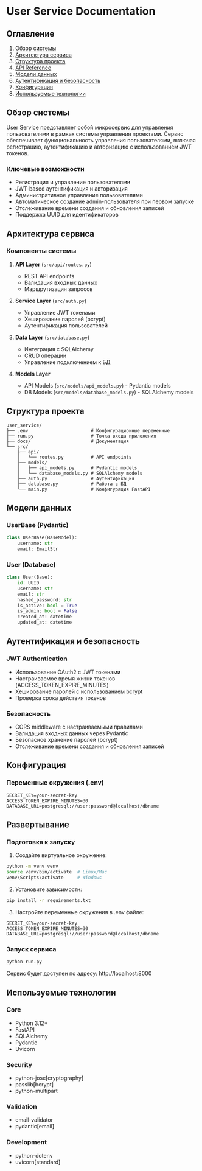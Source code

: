 # User Service Documentation

## Оглавление
1. [Обзор системы](#обзор-системы)
2. [Архитектура сервиса](#архитектура-сервиса)
3. [Структура проекта](#структура-проекта)
4. [API Reference](#api-reference)
5. [Модели данных](#модели-данных)
6. [Аутентификация и безопасность](#аутентификация-и-безопасность)
7. [Конфигурация](#конфигурация)
8. [Используемые технологии](#используемые-технологии)

## Обзор системы
User Service представляет собой микросервис для управления пользователями в рамках системы управления проектами. Сервис обеспечивает функциональность управления пользователями, включая регистрацию, аутентификацию и авторизацию с использованием JWT токенов.

### Ключевые возможности
- Регистрация и управление пользователями
- JWT-based аутентификация и авторизация
- Административное управление пользователями
- Автоматическое создание admin-пользователя при первом запуске
- Отслеживание времени создания и обновления записей
- Поддержка UUID для идентификаторов

## Архитектура сервиса

### Компоненты системы
1. **API Layer** (`src/api/routes.py`)
   - REST API endpoints
   - Валидация входных данных
   - Маршрутизация запросов

2. **Service Layer** (`src/auth.py`)
   - Управление JWT токенами
   - Хеширование паролей (bcrypt)
   - Аутентификация пользователей
   
3. **Data Layer** (`src/database.py`)
   - Интеграция с SQLAlchemy
   - CRUD операции
   - Управление подключением к БД

4. **Models Layer**
   - API Models (`src/models/api_models.py`) - Pydantic models
   - DB Models (`src/models/database_models.py`) - SQLAlchemy models

## Структура проекта
```
user_service/
├── .env                       # Конфигурационные переменные
├── run.py                     # Точка входа приложения
├── docs/                      # Документация
└── src/
    ├── api/               
    │   └── routes.py          # API endpoints
    ├── models/
    │   ├── api_models.py      # Pydantic models
    │   └── database_models.py # SQLAlchemy models
    ├── auth.py                # Аутентификация
    ├── database.py            # Работа с БД
    └── main.py                # Конфигурация FastAPI
```

## Модели данных

### UserBase (Pydantic)
```python
class UserBase(BaseModel):
    username: str
    email: EmailStr
```

### User (Database)
```python
class User(Base):
    id: UUID
    username: str
    email: str
    hashed_password: str
    is_active: bool = True
    is_admin: bool = False
    created_at: datetime
    updated_at: datetime
```

## Аутентификация и безопасность

### JWT Authentication
- Использование OAuth2 с JWT токенами
- Настраиваемое время жизни токенов (ACCESS_TOKEN_EXPIRE_MINUTES)
- Хеширование паролей с использованием bcrypt
- Проверка срока действия токенов

### Безопасность
- CORS middleware с настраиваемыми правилами
- Валидация входных данных через Pydantic
- Безопасное хранение паролей (bcrypt)
- Отслеживание времени создания и обновления записей

## Конфигурация

### Переменные окружения (.env)
```
SECRET_KEY=your-secret-key
ACCESS_TOKEN_EXPIRE_MINUTES=30
DATABASE_URL=postgresql://user:password@localhost/dbname
```

## Развертывание

### Подготовка к запуску
1. Создайте виртуальное окружение:
```bash
python -m venv venv
source venv/bin/activate  # Linux/Mac
venv\Scripts\activate     # Windows
```

2. Установите зависимости:
```bash
pip install -r requirements.txt
```

3. Настройте переменные окружения в .env файле:
```
SECRET_KEY=your-secret-key
ACCESS_TOKEN_EXPIRE_MINUTES=30
DATABASE_URL=postgresql://user:password@localhost/dbname
```

### Запуск сервиса
```bash
python run.py
```

Сервис будет доступен по адресу: http://localhost:8000

## Используемые технологии

### Core
- Python 3.12+
- FastAPI
- SQLAlchemy
- Pydantic
- Uvicorn

### Security
- python-jose[cryptography]
- passlib[bcrypt]
- python-multipart

### Validation
- email-validator
- pydantic[email]

### Development
- python-dotenv
- uvicorn[standard]
